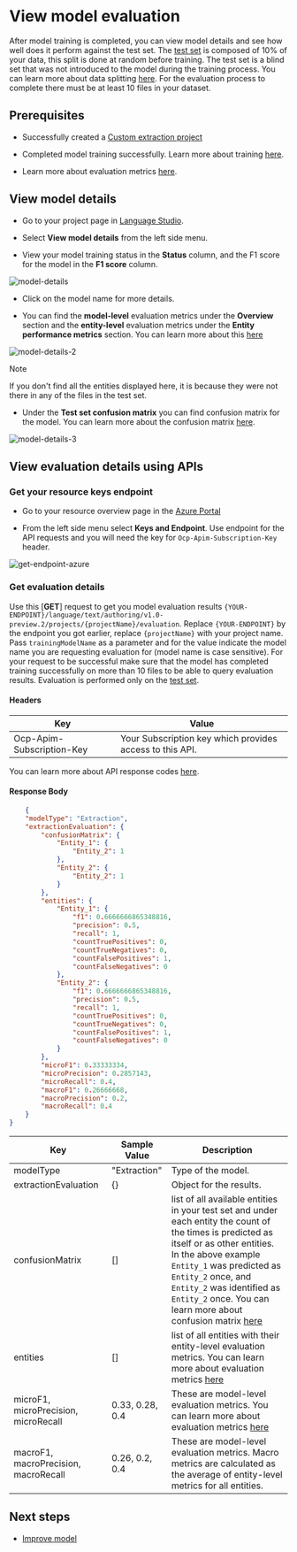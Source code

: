 # View model evaluation

After model training is completed, you can view model details and see how well does it perform against the test set. The [test set](ct-concept-training.md#test-set) is composed of 10% of your data, this split is done at random before training. The test set is a blind set that was not introduced to the model during the training process. You can learn more about data splitting [here](ct-concept-training.md#data-splitting). For the evaluation process to complete there must be at least 10 files in your dataset.

## Prerequisites

* Successfully created a [Custom extraction project](ct-how-to-create-project.md)

* Completed model training successfully. Learn more about training [here](ct-how-to-train-model.md).

* Learn more about evaluation metrics [here](ct-concept-evaluation.md).

## View model details

* Go to your project page in [Language Studio](https://language.azure.com/customTextNext/projects/extraction).

* Select **View model details** from the left side menu.

* View your model training status in the **Status** column, and the F1 score for the model in the **F1 score** column.

![model-details](../../media/extraction/ct-model-details-1.png)

* Click on the model name for more details.

* You can find the **model-level** evaluation metrics under the **Overview** section and the **entity-level** evaluation metrics  under the **Entity performance metrics** section. You can learn more about this [here](ct-concept-evaluation.md#Model-level-and-Entity-level-evaluation-metrics)

![model-details-2](../../media/extraction/ct-model-details-2.png)

> [!NOTE]
> If you don't find all the entities displayed here, it is because they were not there in any of the files in the test set.

* Under the **Test set confusion matrix** you can find confusion matrix for the model. You can learn more about the confusion matrix [here](ct-concept-evaluation.md#Confusion-matrix).

![model-details-3](../../media/extraction/ct-model-details-3.png)

## View evaluation details using APIs

### Get your resource keys endpoint

* Go to your resource overview page in the [Azure Portal](https://ms.portal.azure.com/#home)

* From the left side menu select **Keys and Endpoint**. Use endpoint for the API requests and you will need the key for `Ocp-Apim-Subscription-Key` header.

![get-endpoint-azure](../../media/get-endpoint-azure.png)

### Get evaluation details

Use this [**GET**] request to get you model evaluation results `{YOUR-ENDPOINT}/language/text/authoring/v1.0-preview.2/projects/{projectName}/evaluation`.
Replace `{YOUR-ENDPOINT}` by the endpoint you got earlier, replace `{projectName}` with your project name. Pass `trainingModelName` as a parameter and for the value indicate the model name you are requesting evaluation for (model name is case sensitive). For your request to be successful make sure that the model has completed training successfully on more than 10 files to be able to query evaluation results. Evaluation is performed only on the [test set](ct-concept-training.md#test-set).

#### Headers

|Key|Value|
|--|--|
|Ocp-Apim-Subscription-Key| Your Subscription key which provides access to this API.|

You can learn more about API response codes [here](ct-reference-api.md#API-Response-Codes).

#### Response Body

```json
    {
    "modelType": "Extraction",
    "extractionEvaluation": {
        "confusionMatrix": {
            "Entity_1": {
                "Entity_2": 1
            },
            "Entity_2": {
                "Entity_2": 1
            }
        },
        "entities": {
            "Entity_1": {
                "f1": 0.6666666865348816,
                "precision": 0.5,
                "recall": 1,
                "countTruePositives": 0,
                "countTrueNegatives": 0,
                "countFalsePositives": 1,
                "countFalseNegatives": 0
            },
            "Entity_2": {
                "f1": 0.6666666865348816,
                "precision": 0.5,
                "recall": 1,
                "countTruePositives": 0,
                "countTrueNegatives": 0,
                "countFalsePositives": 1,
                "countFalseNegatives": 0
            }
        },
        "microF1": 0.33333334,
        "microPrecision": 0.2857143,
        "microRecall": 0.4,
        "macroF1": 0.26666668,
        "macroPrecision": 0.2,
        "macroRecall": 0.4
    }
}
```

|Key|Sample Value|Description|
|--|--|--|
|modelType|"Extraction"|Type of the model.|
|extractionEvaluation|{}| Object for the results.|
|confusionMatrix|[]|list of all available entities in your test set and under each entity the count of the times is predicted as itself or as other entities. In the above example `Entity_1` was predicted as `Entity_2` once, and `Entity_2` was identified as `Entity_2` once. You can learn more about confusion matrix [here](ct-concept-evaluation.md#confusion-matrix)|
|entities|[]| list of all entities with their entity-level evaluation metrics. You can learn more about evaluation metrics [here](ct-concept-evaluation.md)|
|microF1, microPrecision, microRecall|0.33, 0.28, 0.4| These are model-level evaluation metrics. You can learn more about evaluation metrics [here](ct-concept-evaluation.md)|
|macroF1, macroPrecision, macroRecall|0.26, 0.2, 0.4|These are model-level evaluation metrics. Macro metrics are calculated as the average of entity-level metrics for all entities.|

## Next steps

* [Improve model](ct-how-to-improve-model.md)
